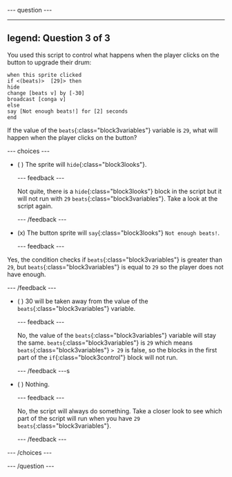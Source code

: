 
--- question ---

---
legend: Question 3 of 3
---

You used this script to control what happens when the player clicks on the button to upgrade their drum:

```blocks3
when this sprite clicked
if <(beats)>  [29]> then 
hide
change [beats v] by [-30] 
broadcast [conga v] 
else
say [Not enough beats!] for [2] seconds 
end
```

If the value of the `beats`{:class="block3variables"} variable is `29`, what will happen when the player clicks on the button?

--- choices ---

- ( ) The sprite will `hide`{:class="block3looks"}.

  --- feedback ---

  Not quite, there is a `hide`{:class="block3looks"} block in the script but it will not run with `29` `beats`{:class="block3variables"}. Take a look at the script again. 

  --- /feedback ---

- (x) The button sprite will `say`{:class="block3looks"} `Not enough beats!`.

  --- feedback ---

Yes, the condition checks if `beats`{:class="block3variables"} is greater than `29`, but `beats`{:class="block3variables"} is equal to `29` so the player does not have enough.

  --- /feedback ---

- ( ) 30 will be taken away from the value of the `beats`{:class="block3variables"} variable.

  --- feedback ---

  No, the value of the `beats`{:class="block3variables"} variable will stay the same. `beats`{:class="block3variables"} is `29` which means `beats`{:class="block3variables"} `> 29` is false, so the blocks in the first part of the `if`{:class="block3control"} block will not run.

  --- /feedback ---s

- ( ) Nothing. 

  --- feedback ---

  No, the script will always do something. Take a closer look to see which part of the script will run when you have `29` `beats`{:class="block3variables"}.

  --- /feedback ---

--- /choices ---

--- /question ---
